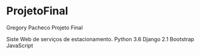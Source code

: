 # ProjetoFinal
Gregory Pacheco Projeto Final

Siste Web de serviços de estacionamento.
Python 3.6
Django 2.1
Bootstrap
JavaScript
